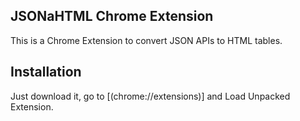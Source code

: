 ## JSONaHTML Chrome Extension

This is a Chrome Extension to convert JSON APIs to HTML tables.

## Installation

Just download it, go to [(chrome://extensions)] and Load Unpacked Extension.
